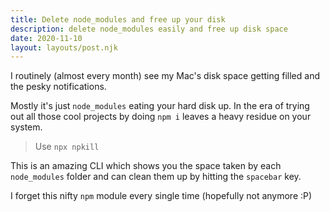 ```yaml
---
title: Delete node_modules and free up your disk
description: delete node_modules easily and free up disk space
date: 2020-11-10
layout: layouts/post.njk
---
```


I routinely (almost every month) see my Mac's disk space getting filled and the pesky notifications.

Mostly it's just `node_modules` eating your hard disk up. In the era of trying out all those cool projects by doing `npm i` leaves a heavy residue on your system.

> Use `npx npkill`

This is an amazing CLI which shows you the space taken by each `node_modules` folder and can clean them up by hitting the `spacebar` key.

I forget this nifty `npm` module every single time (hopefully not anymore :P)
